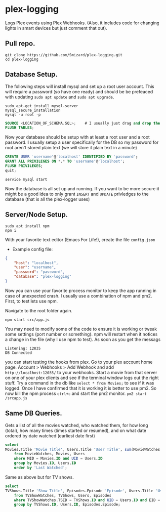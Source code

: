 # plex-logging
Logs Plex events using Plex Webhooks. (Also, it includes code for changing lights in smart devices but just comment that out).

## Pull repo.
```shell
git clone https://github.com/Smizard/plex-logging.git
cd plex-logging
```

## Database Setup.
The following steps will install mysql and set up a root user account. This will require a password (so have one ready) and should be be prefeaced with updating `sudo apt update` and `sudo apt upgrade`.
```shell
sudo apt-get install mysql-server
mysql_secure_installation
mysql -u root -p
```
```SQL
SOURCE <LOCATION_OF_SCHEMA.SQL>;    # I usually just drag and drop the file. You will need to remove the single quotes though
FLUSH TABLES;
```
Now your database should be setup with at least a root user and a root password. I usually setup a user specifically for the DB so my password for root aren't stored plain text (we will store it plain text in a minute)

```SQL
CREATE USER 'username'@'localhost' IDENTIFIED BY 'password';
GRANT ALL PRIVILEGES ON *.* TO 'username'@'localhost';
FLUSH PRIVILEGES;
quit;
```
```shell
service mysql start
```

Now the database is all set up and running. If you want to be more secure it might be a good idea to only grant `INSERT` and `UPDATE` privledges to the database (that is all the plex-logger uses)

## Server/Node Setup.
```shell
sudo apt install npm
npm i
```
With your favorite text editor (Emacs For Life!), create the file `config.json`
* Example config file:
```json
{
    "host": "localhost",
    "user": "username",
    "password": "password",
    "database": "plex-logging"
}
```

Now you can use your favorite process monitor to keep the app running in case of unexpected crash. I usually use a combination of npm and pm2. First, to test lets use npm.

Navigate to the root folder again.
```shell
npm start src/app.js
```

You may need to modify some of the code to ensure it is working or tweak some settings (port number or something). npm will restart when it notices a change in the file (why I use npm to test). As soon as you get the messags
```
Listening: 12035
DB Connected
```

you can start testing the hooks from plex. Go to your plex account home page. Account > Webhooks > Add Webhook and add `http://localhost:12035/` to your webhooks. Start a movie from that server on one of your plex clients and see if the terminal window logs out the right stuff. Try a command in the db like `select * from Movies;` to see if it was logged. Once I have confirmed that it is working it is better to use pm2. So now kill the npm process `ctrl+c` and start the pm2 monitor. `pm2 start /srcapp.js`

## Same DB Queries.
Gets a list of all the movies watched, who watched them, for how long (total), how many times (times started or resumed), and on what date ordered by date watched (earliest date first)
```SQL
select
Movies.Title 'Movie Title', Users.Title 'User Title', sum(MovieWatches.Duration) / 3600000 'Total Time Watched(Hours)', count(Movies.ID and Users.ID) 'Watch Counts', max(MovieWatches.StartTime) 'Last Watched'
	from MovieWatches, Movies, Users
	where MID = Movies.ID and UID = Users.ID
	group by Movies.ID, Users.ID
	order by 'Last Watched';
```

Same as above but for TV shows.
```SQL
select
TVShows.Title 'Show Title', Episodes.Episode 'Episode', Users.Title 'User Title', sum(TVShowWatches.Duration) / 3600000 'Total Time Watched(Hours)', count(TVShows.ID and Users.ID) 'Watch Counts'
	from TVShowWatches, TVShows, Users, Episodes
	where TVShowWatches.TSID = TVShows.ID and UID = Users.ID and EID = Episodes.Episode
	group by TVShows.ID, Users.ID, Episodes.Episode;
```
